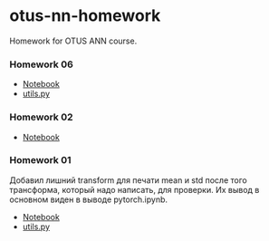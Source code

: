 # otus-nn-homework
Homework for OTUS ANN course.

### Homework 06

* [Notebook](06/mnist_mlp.ipynb)
* [utils.py](06/utils.py)

### Homework 02

* [Notebook](02/log_reg.ipynb)

### Homework 01

Добавил лишний transform для печати mean и std после того трансформа, который надо написать, для проверки. Их вывод
в основном виден в выводе pytorch.ipynb.

* [Notebook](01/pytorch.ipynb)
* [utils.py](01/utils.py)

